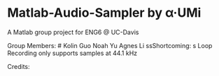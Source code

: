# Matlab-Audio-Sampler by α·UMi
A Matlab group project for ENG6 @ UC-Davis

Group Members: #
  Kolin Guo
  Noah Yu
  Agnes Li
ssShortcoming: s
  Loop Recording only supports samples at 44.1 kHz
  
Credits:
